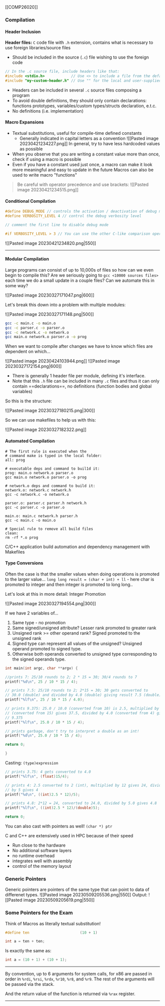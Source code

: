 [[COMP26020]]

### Compilation
#### Header Inclusion
**Header files:** `C` code file with `.h` extension, contains what is necessary to use foreign libraries/source files
- Should be included in the source (`.c`) file wishing to use the foreign code
```c
// In the .c source file, include headers like that:
#include <stdio.h>            // Use <> to include a file from the default includepath
#include "my-custom-header.h" // Use "" for the local and user-supplied include directories
```
- Headers can be included in several `.c` source files composing a program
- To avoid double definitions, they should only contain declarations: functions prototypes, variables/custom types/structs declaration, e.t.c.
- No definitions (i.e. implementation)

#### Macro Expansions
- Textual substitutions, useful for compile-time defined constants
	- Generally indicated in capital letters as a convention
![[Pasted image 20230421234227.png]]
In general, try to have less hardcoded values as possible
- When you observe that you are writing a constant value more than once, check if using a macro is possible
- Even if you have a constant used just once, a macro can make it look more meaningful and easy to update in the future
Macros can also be used to write macro "functions"
> Be careful with operator precedence and use brackets:
![[Pasted image 20230421234515.png]]
#### Conditional Compilation
```c
#define DEBUG_MODE // controls the activation / deactivation of debug mode
#define VERBOSITY_LEVEL 4 // control the debug verbosity level

// comment the first line to disable debug mode

#if VERBOSITY_LEVEL > 3 // You can use the other C-like comparison operations (==, etc.)    printf("Additional debug because the verbosity level is high\n");#endif /* VERBOSITY_LEVEL */
```
![[Pasted image 20230421234820.png|550]]

-----------------------------------------------------------------------
#### Modular Compilation

Large programs can consist of up to 10,000s of files so how can we even begin to compile this? Are we seriously going to `gcc <10000 sources files>` each time we do a small update in a couple files? Can we automate this in some way?

![[Pasted image 20230327171047.png|600]]

Let's break this down into a problem with multiple modules:

![[Pasted image 20230327171148.png|500]]

```bash
gcc -c main.c -o main.o
gcc -c parser.c -o parser.o
gcc -c network.c -o network.o
gcc main.o network.o parser.o -o prog
```

When we want to compile after changes we have to know which files are dependent on which...

![[Pasted image 20230424103944.png]]
![[Pasted image 20230327172154.png|600]]

 - There is generally 1 header file per module, defining it's interface.
 - Note that this `.h` file can be included in many `.c` files and thus it can only contain ==declarations==, no definitions (function bodies and global variables)

So this is the structure:

![[Pasted image 20230327180215.png|300]]

So we can use makefiles to help us with this:

![[Pasted image 20230327182322.png]]

#### Automated Compilation
```make
# The first rule is executed when the
# command make is typed in the local folder:
all: prog

# executable deps and command to buil1d it:
prog: main.o network.o parser.o
gcc main.o network.o parser.o -o prog

# network.o deps and command to build it:
network.o: network.c network.h
gcc -c network.c -o network.o

parser.o: parser.c parser.h network.h
gcc -c parser.c -o parser.o

main.o: main.c network.h parser.h
gcc -c main.c -o main.o

# Special rule to remove all build files
clean:
rm -rf *.o prog
```
C/C++ application build automation and dependency management with Makefiles

#### Type Conversions
Often the case is that the smaller values when doing operations is promoted to the larger value...
`long long result = (char + int) + ll` - here char is promoted to integer and then integer is promoted to long long..

Let's look at this in more detail:
Integer Promotion

![[Pasted image 20230327194554.png|300]]

If we have 2 variables of...
1. Same type - no promotion
2. Same signed/unsigned attribute? Lesser rank promoted to greater rank
3. Unsigned rank >= other operand rank? Signed promoted to the unsigned rank
4. Signed type can represent all values of the unsigned? Unsigned operand promoted to signed type.
5. Otherwise both operands converted to unsigned type corresponding to the signed operands type.

```c
int main(int argc, char **argv) {

//prints 7: 25/10 rounds to 2; 2 * 15 = 30; 30/4 rounds to 7
printf("%d\n", 25 / 10 * 15 / 4);

// prints 7.5: 25/10 rounds to 2; 2*15 = 30; 30 gets converted to
// 30.0 (double) and divided by 4.0 (double) giving result 7.5 (double)
printf("%lf\n", 25 / 10 * 15 / 4.0);

// prints 9.375: 25.0 / 10.0 (converted from 10) is 2.5, multiplied by 15.0
// (converted from 15) gives 37.5, divided by 4.0 (converted from 4) gives
// 9.375
printf("%lf\n", 25.0 / 10 * 15 / 4);

// prints garbage, don't try to interpret a double as an int!
printf("%d\n", 25.0 / 10 * 15 / 4);

return 0;

}
```

Casting:
`(type)expression`

```c
// prints 3.75: 4 gets converted to 4.0
printf("%lf\n", (float)15/4);

// prints 4: 2.5 converted to 2 (int), multiplied by 12 gives 24, divided
// by 5 gives 4
printf("%d\n", ((int)2.5 * 12)/5);

// prints 4.8: 2*12 = 24, converted to 24.0, divided by 5.0 gives 4.8
printf("%lf\n", ((int)2.5 * 12)/(double)5);

return 0;
```

You can also cast with pointers as well! `(char *) ptr`

C and C++ are extensively used in HPC because of their speed
- Run close to the hardware
- No additional software layers
- no runtime overhead
- integrates well with assembly
- control of the memory layout

### Generic Pointers
Generic pointers are pointers of the same type that can point to data of differenet types.
![[Pasted image 20230509205536.png|550]]
Output:
![[Pasted image 20230509205619.png|550]]

### Some Pointers for the Exam

Think of Macros as literally textual substitution!
```cpp
#define ten                       (10 + 1)  

int a = ten + ten;
```
Is exactly the same as:
```cpp
int a = (10 + 1) + (10 + 1); 
```

--------

By convention, up to 6 arguments for system calls, for x86 are passed in order in `%rdi`, `%rsi`, `%rdx`, `%r10`, `%r8`, and `%r9`. The rest of the arguments will be passed via the stack.

And the return value of the function is returned via `%rax` register.

-----------

